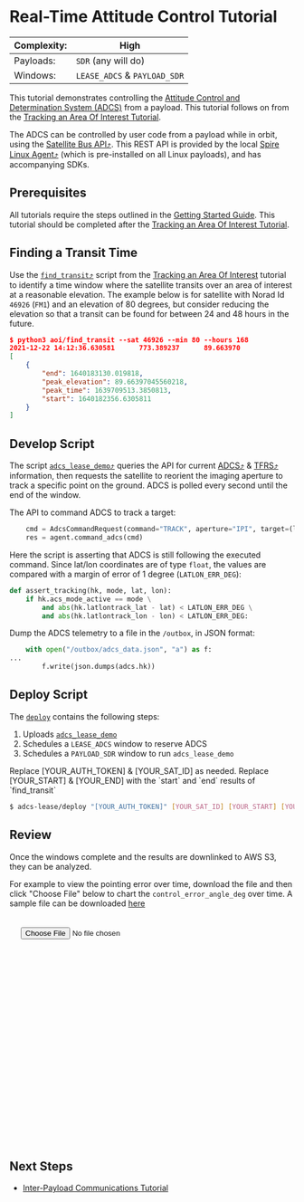 # Real-Time Attitude Control Tutorial

|Complexity:|High|
|-|-|
|Payloads:|`SDR` (any will do)|
|Windows:|`LEASE_ADCS` & `PAYLOAD_SDR`|

This tutorial demonstrates controlling the [Attitude Control and Determination System (ADCS)](../../AttitudeControl.md) from a payload. This tutorial follows on from the [Tracking an Area Of Interest Tutorial](../aoi/).

The ADCS can be controlled by user code from a payload while in orbit, using the [Satellite Bus API⤴](https://developers.spire.com/satellite-bus-api/). This REST API is provided by the local [Spire Linux Agent⤴](https://developers.spire.com/spire-linux-agent-docs/index.html#spire-linux-agent-introduction) (which is pre-installed on all Linux payloads), and has accompanying SDKs.


## Prerequisites

All tutorials require the steps outlined in the [Getting Started Guide](../../GettingStarted.md#execution-environment-setup). This tutorial should be completed after the [Tracking an Area Of Interest Tutorial](../aoi/#finding-a-transit-time).


## Finding a Transit Time

Use the [`find_transit`⤴](https://github.com/nsat/space-services-user-guide/blob/main/tutorials/aoi/find_transit) script from the [Tracking an Area Of Interest](../aoi/#finding-a-transit-time) tutorial to identify a time window where the satellite transits over an area of interest at a reasonable elevation. The example below is for satellite with Norad Id `46926` (`FM1`) and an elevation of 80 degrees, but consider reducing the elevation so that a transit can be found for between 24 and 48 hours in the future. 

```json
$ python3 aoi/find_transit --sat 46926 --min 80 --hours 168
2021-12-22 14:12:36.630581      773.389237      89.663970
[
    {
        "end": 1640183130.019818,
        "peak_elevation": 89.66397045560218,
        "peak_time": 1639709513.3850813,
        "start": 1640182356.6305811
    }
]
```


## Develop Script

The script [`adcs_lease_demo`⤴](https://github.com/nsat/space-services-user-guide/blob/main/tutorials/adcs-lease/adcs_lease_demo) queries the API for current [ADCS⤴](https://developers.spire.com/satellite-bus-api/index.html#adcs) & [TFRS⤴](https://developers.spire.com/satellite-bus-api/index.html#tfrs) information, then requests the satellite to reorient the imaging aperture to track a specific point on the ground. ADCS is polled every second until the end of the window.


The API to command ADCS to track a target:

```python
    cmd = AdcsCommandRequest(command="TRACK", aperture="IPI", target=(lat, lon))
    res = agent.command_adcs(cmd)
```


Here the script is asserting that ADCS is still following the executed command. Since lat/lon coordinates are of type `float`, the values are compared with a margin of error of 1 degree (`LATLON_ERR_DEG`):

```python
def assert_tracking(hk, mode, lat, lon):
    if hk.acs_mode_active == mode \
        and abs(hk.latlontrack_lat - lat) < LATLON_ERR_DEG \
        and abs(hk.latlontrack_lon - lon) < LATLON_ERR_DEG:
```


Dump the ADCS telemetry to a file in the `/outbox`, in JSON format:

```python
    with open("/outbox/adcs_data.json", "a") as f:
...
        f.write(json.dumps(adcs.hk))
```

## Deploy Script

The [`deploy`](https://github.com/nsat/space-services-user-guide/blob/main/tutorials/adcs-lease/deploy) contains the following steps:

1. Uploads [`adcs_lease_demo`](https://github.com/nsat/space-services-user-guide/blob/main/tutorials/adcs-lease/adcs_lease_demo)
1. Schedules a `LEASE_ADCS` window to reserve ADCS
1. Schedules a `PAYLOAD_SDR` window to run `adcs_lease_demo`

<aside class="notice">Replace [YOUR_AUTH_TOKEN] & [YOUR_SAT_ID] as needed. Replace [YOUR_START] & [YOUR_END] with the `start` and `end` results of `find_transit`</aside>

```bash
$ adcs-lease/deploy "[YOUR_AUTH_TOKEN]" [YOUR_SAT_ID] [YOUR_START] [YOUR_END]
```


## Review

Once the windows complete and the results are downlinked to AWS S3, they can be analyzed.

For example to view the pointing error over time, download the file and then click "Choose File" below to chart the `control_error_angle_deg` over time. A sample file can be downloaded [here](adcs_data.json)


<div style="padding:20px;">
    <script type="text/javascript" src="https://www.gstatic.com/charts/loader.js"></script>
    <input type="file" id="selectFiles" value="Import" /><br />
</div>
<div id="chart" style="width:auto; height:300px; padding:20px;"></div>
<script>

    function loadFile() {
        var files = document.getElementById('selectFiles').files;
        if (files.length <= 0) {
            return false;
        }
        var fr = new FileReader();
        fr.onload = function (e) {
            drawLineChart(JSON.parse(e.target.result));
        }
        fr.readAsText(files.item(0));
    }
    document.getElementById('selectFiles').onchange = loadFile;

    function drawLineChart(data) {
        var dt = new google.visualization.DataTable();
        dt.addColumn('datetime', 'Time');
        dt.addColumn('number', 'Pointing Error (Degrees)');

        for (const value of data) {
            dt.addRow([new Date(value.unix_timestamp * 1000), value.control_error_angle_deg]);
        }

        var options = {
            title: 'ADCS Pointing Error',
            hAxis: { format: 'HH:mm:ss' },
            legend: { position: 'bottom', textStyle: { color: '#555', fontSize: 14 } }
        };

        var chart = new google.visualization.LineChart(document.getElementById('chart'));
        chart.draw(dt, options);
    }
    google.charts.load('visualization', { packages: ['corechart'] });
</script>



## Next Steps

 - [Inter-Payload Communications Tutorial](../ipc/)
